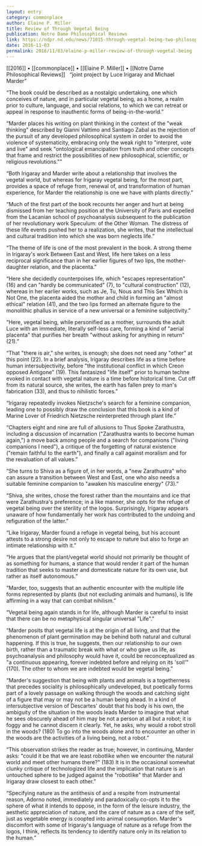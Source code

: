 ```yaml
---
layout: entry
category: commonplace
author: Elaine P. Miller
title: Review of Through Vegetal Being
publication: Notre Dame Philosophical Reviews
link: https://ndpr.nd.edu/news/71015-through-vegetal-being-two-philosophical-perspectives/
date: 2016-11-03
permalink: 2016/11/03/elaine-p-miller-review-of-through-vegetal-being
---
```


[[2016]] • [[commonplace]] • [[Elaine P. Miller]] • [[Notre Dame Philosophical Reviews]]
 
“joint project by Luce Irigaray and Michael Marder”

“The book could be described as a nostalgic undertaking, one which conceives of nature, and in particular vegetal being, as a home, a realm prior to culture, language, and social relations, to which we can retreat or appeal in response to inauthentic forms of being-in-the-world.”

“Marder places his writing on plant thinking in the context of the "weak thinking" described by Gianni Vattimo and Santiago Zabal as the rejection of the pursuit of any developed philosophical system in order to avoid the violence of systematicity, embracing only the weak right to "interpret, vote and live" and seek "ontological emancipation from truth and other concepts that frame and restrict the possibilities of new philosophical, scientific, or religious revolutions."”

“Both Irigaray and Marder write about a relationship that involves the vegetal world, but whereas for Irigaray vegetal being, for the most part, provides a space of refuge from, renewal of, and transformation of human experience, for Marder the relationship is one we have with plants directly.”

“Much of the first part of the book recounts her anger and hurt at being dismissed from her teaching position at the University of Paris and expelled from the Lacanian school of psychoanalysis subsequent to the publication of her revolutionary work Speculum: of the Other Woman. The distress of these life events pushed her to a realization, she writes, that the intellectual and cultural tradition into which she was born neglects life.”

“The theme of life is one of the most prevalent in the book. A strong theme in Irigaray's work Between East and West, life here takes on a less reciprocal significance than in her earlier figures of two lips, the mother-daughter relation, and the placenta.”

“Here she decidedly counterpoises life, which "escapes representation" (16) and can "hardly be communicated" (7), to "cultural construction" (12), whereas in her earlier works, such as Je, Tu, Nous and This Sex Which is Not One, the placenta aided the mother and child in forming an "almost ethical" relation (41), and the two lips formed an alternate figure to the monolithic phallus in service of a new universal or a feminine subjectivity.”

“Here, vegetal being, while personified as a mother, surrounds the adult Luce with an immediate, literally self-less care, forming a kind of "aerial placenta" that purifies her breath "without asking for anything in return" (21).”

“That "there is air," she writes, is enough; she does not need any "other" at this point (22). In a brief analysis, Irigaray describes life as a time before human intersubjectivity, before "the institutional conflict in which Creon opposed Antigone" (19). This fantasized "life itself" prior to human techne evoked in contact with vegetal nature is a time before historical time. Cut off from its natural source, she writes, the earth has fallen prey to man's fabrication (33), and thus to nihilistic forces.”

“Irigaray repeatedly invokes Nietzsche's search for a feminine companion, leading one to possibly draw the conclusion that this book is a kind of Marine Lover of Friedrich Nietzsche reinterpreted through plant life.”

“Chapters eight and nine are full of allusions to Thus Spoke Zarathustra, including a discussion of incarnation ("Zarathustra wants to become human again,") a move back among people and a search for companions ("living companions I need"), a critique of the forgetting of natural existence ("remain faithful to the earth"), and finally a call against moralism and for the revaluation of all values.”

“She turns to Shiva as a figure of, in her words, a "new Zarathustra" who can assure a transition between West and East, one who also needs a suitable feminine companion to "awaken his masculine energy" (73).”

“Shiva, she writes, chose the forest rather than the mountains and ice that were Zarathustra's preference; in a like manner, she opts for the refuge of vegetal being over the sterility of the logos. Surprisingly, Irigaray appears unaware of how fundamentally her work has contributed to the undoing and refiguration of the latter.”

“Like Irigaray, Marder found a refuge in vegetal being, but his account attests to a strong desire not only to escape to nature but also to forge an intimate relationship with it.”

“He argues that the plant/vegetal world should not primarily be thought of as something for humans, a stance that would render it part of the human tradition that seeks to master and domesticate nature for its own use, but rather as itself autonomous.”

“Marder, too, suggests that an authentic encounter with the multiple life forms represented by plants (but not excluding animals and humans), is life affirming in a way that can combat nihilism.”

“Vegetal being again stands in for life, although Marder is careful to insist that there can be no metaphysical singular universal "Life".”

“Marder posits that vegetal life is at the origin of all living, and that the phenomenon of plant germination may be behind both natural and cultural happening. If this is true, he suggests, then our relationship to our own birth, rather than a traumatic break with what or who gave us life, as psychoanalysis and philosophy would have it, could be reconceptualized as "a continuous appearing, forever indebted before and relying on its 'soil'" (170). The other to whom we are indebted would be vegetal being.”

“Marder's suggestion that being with plants and animals is a togetherness that precedes sociality is philosophically undeveloped, but poetically forms part of a lovely passage on walking through the woods and catching sight of a figure that may or may not be a human being ahead. In a kind of intersubjective version of Descartes' doubt that his body is his own, the ambiguity of the situation in the woods leads Marder to imagine that what he sees obscurely ahead of him may be not a person at all but a robot; it is foggy and he cannot discern it clearly. Yet, he asks, why would a robot stroll in the woods? (180) To go into the woods alone and to encounter an other in the woods are the activities of a living being, not a robot.”

“This observation strikes the reader as true; however, in continuing, Marder asks: "could it be that we are least robotlike when we encounter the natural world and meet other humans there?" (183) It is in the occasional somewhat clunky critique of technologized life and the implication that nature is an untouched sphere to be judged against the "robotlike" that Marder and Irigaray draw closest to each other.”

“Specifying nature as the antithesis of and a respite from instrumental reason, Adorno noted, immediately and paradoxically co-opts it to the sphere of what it intends to oppose, in the form of the leisure industry, the aesthetic appreciation of nature, and the care of nature as a care of the self, just as vegetable energy is coopted into animal consumption. Marder's discomfort with some of Irigaray's language of nature as a refuge from the logos, I think, reflects its tendency to identify nature only in its relation to the human.”


